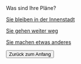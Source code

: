 <link rel="stylesheet" href="/Buchstadt-Leipzig/css/style.css">
<style>
.bgimg {
  background-image: url("https://upload.wikimedia.org/wikipedia/commons/4/44/Johann_Heinrich_Wilhelm_Tischbein_-_Goethe_in_der_roemischen_Campagna.jpg");
}
</style>

<div class="bgimg">
  <div class="question">
  <span class="border">Was sind Ihre Pläne?</span>
  </div>
  <div class="choices">
  <p><a href="z_ak.html" class="button border">Sie bleiben in der Innenstadt</a></p>
  <p><a href="z_sh.html" class="button border">Sie gehen weiter weg</a></p>
  <p><a href="z_hb.html" class="button border">Sie machen etwas anderes</a></p>
  </div>
</div>

<button type="button" onclick="window.location='/Buchstadt-Leipzig/w0.html'">Zurück zum Anfang</button>
